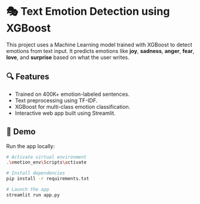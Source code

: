 # 🎭 Text Emotion Detection using XGBoost

This project uses a Machine Learning model trained with XGBoost to detect emotions from text input. It predicts emotions like **joy**, **sadness**, **anger**, **fear**, **love**, and **surprise** based on what the user writes.

## 🔍 Features
- Trained on 400K+ emotion-labeled sentences.
- Text preprocessing using TF-IDF.
- XGBoost for multi-class emotion classification.
- Interactive web app built using Streamlit.

## 🚀 Demo

Run the app locally:

```bash
# Activate virtual environment
.\emotion_env\Scripts\activate

# Install dependencies
pip install -r requirements.txt

# Launch the app
streamlit run app.py
